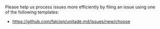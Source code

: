 Please help us process issues more efficiently by filing an issue using one of the following templates:
- https://github.com/falcion/unitade.md/issues/new/choose
